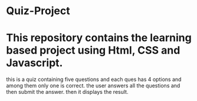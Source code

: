 # Quiz-Project
# This repository contains the learning based project using Html, CSS and Javascript. 
this is a quiz containing five questions and each ques has 4 options and among them only one is correct.
the user answers all the questions and then submit the answer.
then it displays the result.
